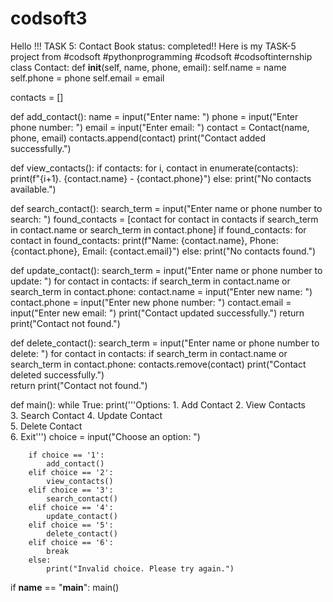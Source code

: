 # codsoft3
Hello !!! TASK 5: Contact Book  status: completed!! Here is my TASK-5 project from #codsoft #pythonprogramming #codsoft #codsoftinternship
class Contact:
    def __init__(self, name, phone, email):
        self.name = name
        self.phone = phone
        self.email = email

contacts = []

def add_contact():
    name = input("Enter name: ")
    phone = input("Enter phone number: ")
    email = input("Enter email: ")
    contact = Contact(name, phone, email)
    contacts.append(contact)
    print("Contact added successfully.")

def view_contacts():
    if contacts:
        for i, contact in enumerate(contacts):
            print(f"{i+1}. {contact.name} - {contact.phone}")
    else:
        print("No contacts available.")

def search_contact():
    search_term = input("Enter name or phone number to search: ")
    found_contacts = [contact for contact in contacts if search_term in contact.name or search_term in contact.phone]
    if found_contacts:
        for contact in found_contacts:
            print(f"Name: {contact.name}, Phone: {contact.phone}, Email: {contact.email}")
    else:
        print("No contacts found.")

def update_contact():
    search_term = input("Enter name or phone number to update: ")
    for contact in contacts:
        if search_term in contact.name or search_term in contact.phone:
            contact.name = input("Enter new name: ")
            contact.phone = input("Enter new phone number: ")
            contact.email = input("Enter new email: ")
            print("Contact updated successfully.")
            return
    print("Contact not found.")

def delete_contact():
    search_term = input("Enter name or phone number to delete: ")
    for contact in contacts:
        if search_term in contact.name or search_term in contact.phone:
            contacts.remove(contact)
            print("Contact deleted successfully.")                    
            return
    print("Contact not found.")

def main():
    while True:
        print('''Options:
        1. Add Contact
        2. View Contacts  
        3. Search Contact
        4. Update Contact  
        5. Delete Contact  
        6. Exit''')
        choice = input("Choose an option: ")

        if choice == '1':
            add_contact()
        elif choice == '2':
            view_contacts()
        elif choice == '3':
            search_contact()
        elif choice == '4':
            update_contact()
        elif choice == '5':
            delete_contact()
        elif choice == '6':
            break
        else:
            print("Invalid choice. Please try again.")

if __name__ == "__main__":
    main()
